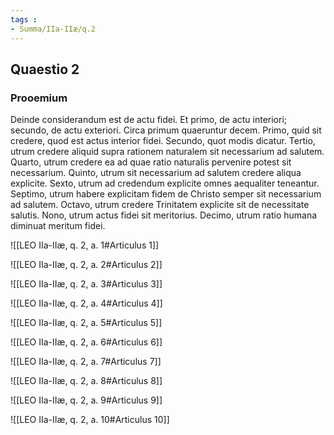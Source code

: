 ```yaml
---
tags : 
- Summa/IIa-IIæ/q.2
---
```


## Quaestio 2

### Prooemium

Deinde considerandum est de actu fidei. Et primo, de actu interiori; secundo, de actu exteriori. Circa primum quaeruntur decem. Primo, quid sit credere, quod est actus interior fidei. Secundo, quot modis dicatur. Tertio, utrum credere aliquid supra rationem naturalem sit necessarium ad salutem. Quarto, utrum credere ea ad quae ratio naturalis pervenire potest sit necessarium. Quinto, utrum sit necessarium ad salutem credere aliqua explicite. Sexto, utrum ad credendum explicite omnes aequaliter teneantur. Septimo, utrum habere explicitam fidem de Christo semper sit necessarium ad salutem. Octavo, utrum credere Trinitatem explicite sit de necessitate salutis. Nono, utrum actus fidei sit meritorius. Decimo, utrum ratio humana diminuat meritum fidei.

![[LEO IIa-IIæ, q. 2, a. 1#Articulus 1]]

![[LEO IIa-IIæ, q. 2, a. 2#Articulus 2]]

![[LEO IIa-IIæ, q. 2, a. 3#Articulus 3]]

![[LEO IIa-IIæ, q. 2, a. 4#Articulus 4]]

![[LEO IIa-IIæ, q. 2, a. 5#Articulus 5]]

![[LEO IIa-IIæ, q. 2, a. 6#Articulus 6]]

![[LEO IIa-IIæ, q. 2, a. 7#Articulus 7]]

![[LEO IIa-IIæ, q. 2, a. 8#Articulus 8]]

![[LEO IIa-IIæ, q. 2, a. 9#Articulus 9]]

![[LEO IIa-IIæ, q. 2, a. 10#Articulus 10]]

